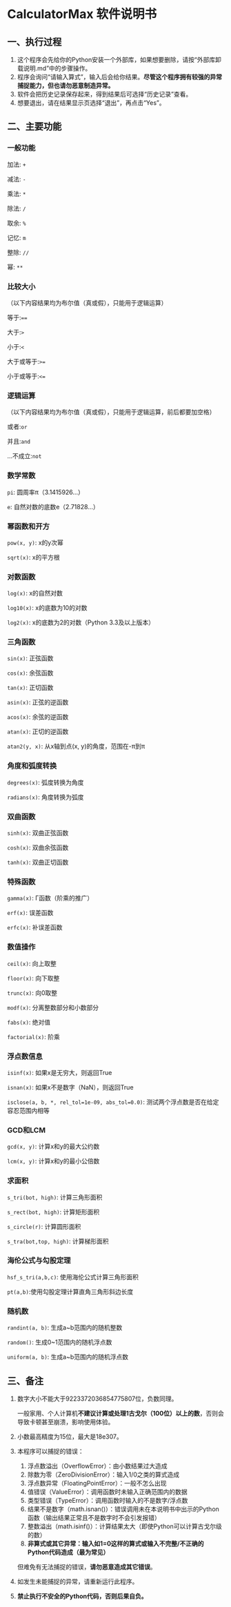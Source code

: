 # CalculatorMax 软件说明书

## 一、执行过程

1. 这个程序会先给你的Python安装一个外部库，如果想要删除，请按“外部库卸载说明.md”中的步骤操作。
2. 程序会询问“请输入算式”，输入后会给你结果。**尽管这个程序拥有较强的异常捕捉能力，但也请勿恶意制造异常。**
3. 软件会把历史记录保存起来，得到结果后可选择“历史记录”查看。
4. 想要退出，请在结果显示页选择“退出”，再点击“Yes”。

## 二、主要功能

### 一般功能

加法: `+`

减法: `-`

乘法: `*`

除法: `/`

取余: `%`

记忆: `m`

整除: `//`

幂: `**`

### 比较大小

（以下内容结果均为布尔值（真或假），只能用于逻辑运算）

等于:`==`

大于:`>`

小于:`<`

大于或等于:`>=`

小于或等于:`<=`

### 逻辑运算

（以下内容结果均为布尔值（真或假），只能用于逻辑运算，前后都要加空格）

或者:` or `

并且:` and `

...不成立:` not `

### 数学常数

`pi`: 圆周率π（3.1415926...）

`e`: 自然对数的底数e（2.71828...）

### 幂函数和开方

`pow(x, y)`: x的y次幂

`sqrt(x)`: x的平方根

### 对数函数

`log(x)`: x的自然对数

`log10(x)`: x的底数为10的对数

`log2(x)`: x的底数为2的对数（Python 3.3及以上版本）

### 三角函数

`sin(x)`: 正弦函数

`cos(x)`: 余弦函数

`tan(x)`: 正切函数

`asin(x)`: 正弦的逆函数

`acos(x)`: 余弦的逆函数

`atan(x)`: 正切的逆函数

`atan2(y, x)`: 从x轴到点(x, y)的角度，范围在-π到π

### 角度和弧度转换

`degrees(x)`: 弧度转换为角度

`radians(x)`: 角度转换为弧度

### 双曲函数

`sinh(x)`: 双曲正弦函数

`cosh(x)`: 双曲余弦函数

`tanh(x)`: 双曲正切函数

### 特殊函数

`gamma(x)`: Γ函数（阶乘的推广）

`erf(x)`: 误差函数

`erfc(x)`: 补误差函数

### 数值操作

`ceil(x)`: 向上取整

`floor(x)`: 向下取整

`trunc(x)`: 向0取整

`modf(x)`: 分离整数部分和小数部分

`fabs(x)`: 绝对值

`factorial(x)`: 阶乘

### 浮点数信息

`isinf(x)`: 如果x是无穷大，则返回True

`isnan(x)`: 如果x不是数字（NaN），则返回True

`isclose(a, b, *, rel_tol=1e-09, abs_tol=0.0)`: 测试两个浮点数是否在给定容忍范围内相等

### GCD和LCM

`gcd(x, y)`: 计算x和y的最大公约数

`lcm(x, y)`: 计算x和y的最小公倍数

### 求面积

`s_tri(bot, high)`: 计算三角形面积

`s_rect(bot, high)`: 计算矩形面积

`s_circle(r)`: 计算圆形面积

`s_tra(bot,top, high)`: 计算梯形面积

### 海伦公式与勾股定理

`hsf_s_tri(a,b,c)`: 使用海伦公式计算三角形面积

`pt(a,b)`:使用勾股定理计算直角三角形斜边长度

### 随机数

`randint(a, b)`: 生成a~b范围内的随机整数

`random()`: 生成0~1范围内的随机浮点数

`uniform(a, b)`: 生成a~b范围内的随机浮点数

## 三、备注

1. 数字大小不能大于9223372036854775807位，负数同理。

   一般家用、个人计算机**不建议计算或处理1古戈尔（100位）以上的数**，否则会导致卡顿甚至崩溃，影响使用体验。

2. 小数最高精度为15位，最大是18e307。
3. 本程序可以捕捉的错误：
   1. 浮点数溢出（OverflowError）：由小数结果过大造成
   2. 除数为零（ZeroDivisionError）：输入1/0之类的算式造成
   3. 浮点数异常（FloatingPointError）：一般不怎么出现
   4. 值错误（ValueError）：调用函数时未输入正确范围内的数据
   5. 类型错误（TypeError）：调用函数时输入的不是数字/浮点数
   6. 结果不是数字（math.isnan()）：错误调用未在本说明书中出示的Python函数（输出结果正常且不是数字时不会引发报错）
   7. 整数溢出（math.isinf()）：计算结果太大（即使Python可以计算古戈尔级的数）
   8. **非算式或其它异常：输入如1=0这样的算式或输入不完整/不正确的Python代码造成（最为常见）**

    但难免有无法捕捉的错误，**请勿恶意造成其它错误**。
4. 如发生未能捕捉的异常，请重新运行此程序。
5. **禁止执行不安全的Python代码，否则后果自负。**
